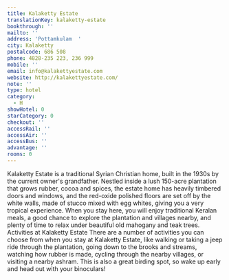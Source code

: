 ```yaml
---
title: Kalaketty Estate
translationKey: kalaketty-estate
bookthrough: ''
mailto: ''
address: 'Pottamkulam  '
city: Kalaketty
postalcode: 686 508
phone: 4828-235 223, 236 999
mobile: ''
email: info@kalakettyestate.com
website: http://kalakettyestate.com/
note: ''
type: hotel
category:
  - H
showHotel: 0
starCategory: 0
checkout: ''
accessRail: ''
accessAir: ''
accessBus: ''
advantage: ''
rooms: 0
---
```

Kalaketty Estate is a traditional Syrian Christian home, built in the 1930s by the current owner's grandfather. Nestled inside a lush 150-acre plantation that grows rubber, cocoa and spices, the estate home has heavily timbered doors and windows, and the red-oxide polished floors are set off by the white walls, made of stucco mixed with egg whites, giving you a very tropical experience.     When you stay here, you will enjoy traditional Keralan meals, a good chance to explore the plantation and villages nearby, and plenty of time to relax under beautiful old mahogany and teak trees.         Activities at Kalaketty Estate      There are a number of activities you can choose from when you stay at Kalaketty Estate, like walking or taking a jeep ride through the plantation, going down to the brooks and streams, watching how rubber is made, cycling through the nearby villages, or visiting a nearby ashram. This is also a great birding spot, so wake up early and head out with your binoculars!